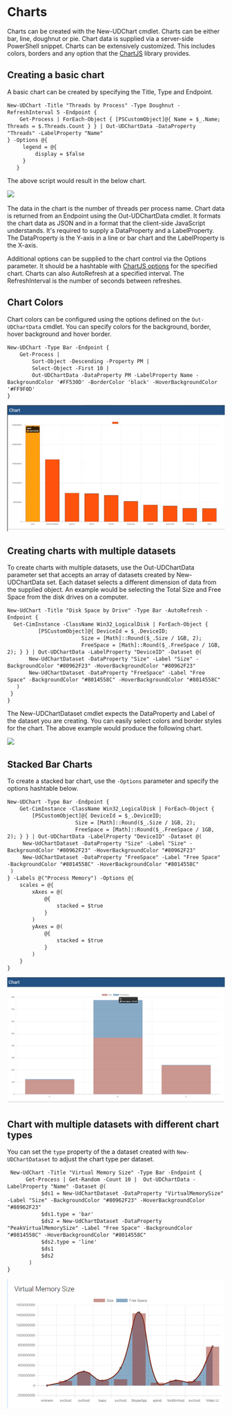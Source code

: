 # Charts

Charts can be created with the New-UDChart cmdlet. Charts can be either bar, line, doughnut or pie. Chart data is supplied via a server-side PowerShell snippet. Charts can be extensively customized. This includes colors, borders and any option that the [ChartJS](http://www.chartjs.org/) library provides.

## Creating a basic chart

A basic chart can be created by specifying the Title, Type and Endpoint.

```text
New-UDChart -Title "Threads by Process" -Type Doughnut -RefreshInterval 5 -Endpoint {  
    Get-Process | ForEach-Object { [PSCustomObject]@{ Name = $_.Name; Threads = $.Threads.Count } } | Out-UDChartData -DataProperty "Threads" -LabelProperty "Name"  
} -Options @{  
     legend = @{  
         display = $false  
     }  
   }
```

The above script would result in the below chart.

![](../.gitbook/assets/threads_by_process.png)

The data in the chart is the number of threads per process name. Chart data is returned from an Endpoint using the Out-UDChartData cmdlet. It formats the chart data as JSON and in a format that the client-side JavaScript understands. It's required to supply a DataProperty and a LabelProperty. The DataProperty is the Y-axis in a line or bar chart and the LabelProperty is the X-axis.

Additional options can be supplied to the chart control via the Options parameter. It should be a hashtable with [ChartJS options](http://www.chartjs.org/docs/latest/charts/line.html#disable-animations) for the specified chart. Charts can also AutoRefresh at a specified interval. The RefreshInterval is the number of seconds between refreshes.

## Chart Colors

Chart colors can be configured using the options defined on the `Out-UDChartData` cmdlet. You can specify colors for the background, border, hover background and hover border.

```text
New-UDChart -Type Bar -Endpoint {
    Get-Process | 
        Sort-Object -Descending -Property PM | 
        Select-Object -First 10 | 
        Out-UDChartData -DataProperty PM -LabelProperty Name -BackgroundColor '#FF530D' -BorderColor 'black' -HoverBackgroundColor '#FF9F0D'
} 
```

![](../.gitbook/assets/image%20%282%29.png)

## Creating charts with multiple datasets

To create charts with multiple datasets, use the Out-UDChartData parameter set that accepts an array of datasets created by New-UDChartData set. Each dataset selects a different dimension of data from the supplied object. An example would be selecting the Total Size and Free Space from the disk drives on a computer.

```text
New-UdChart -Title "Disk Space by Drive" -Type Bar -AutoRefresh -Endpoint {
  Get-CimInstance -ClassName Win32_LogicalDisk | ForEach-Object {
          [PSCustomObject]@{ DeviceId = $_.DeviceID;
                        Size = [Math]::Round($_.Size / 1GB, 2);
                        FreeSpace = [Math]::Round($_.FreeSpace / 1GB, 2); } } | Out-UDChartData -LabelProperty "DeviceID" -Dataset @(
       New-UdChartDataset -DataProperty "Size" -Label "Size" -BackgroundColor "#80962F23" -HoverBackgroundColor "#80962F23"
       New-UdChartDataset -DataProperty "FreeSpace" -Label "Free Space" -BackgroundColor "#8014558C" -HoverBackgroundColor "#8014558C"
   )
 }
}
```

The New-UDChartDataset cmdlet expects the DataProperty and Label of the dataset you are creating. You can easily select colors and border styles for the chart. The above example would produce the following chart.

![](../.gitbook/assets/drive_space_example.png)

## Stacked Bar Charts

To create a stacked bar chart, use the `-Options` parameter and specify the options hashtable below. 

```text
New-UDChart -Type Bar -Endpoint {
    Get-CimInstance -ClassName Win32_LogicalDisk | ForEach-Object {
        [PSCustomObject]@{ DeviceId = $_.DeviceID;
                      Size = [Math]::Round($_.Size / 1GB, 2);
                      FreeSpace = [Math]::Round($_.FreeSpace / 1GB, 2); } } | Out-UDChartData -LabelProperty "DeviceID" -Dataset @(
     New-UdChartDataset -DataProperty "Size" -Label "Size" -BackgroundColor "#80962F23" -HoverBackgroundColor "#80962F23"
     New-UdChartDataset -DataProperty "FreeSpace" -Label "Free Space" -BackgroundColor "#8014558C" -HoverBackgroundColor "#8014558C"
 )
} -Labels @("Process Memory") -Options @{
    scales = @{
        xAxes = @(
            @{
                stacked = $true
            }
        )
        yAxes = @(
            @{
                stacked = $true
            }
        )
    }
}
```

![Stacked Bar Chart](../.gitbook/assets/image%20%287%29.png)

## Chart with multiple datasets with different chart types

You can set the `type` property of the a dataset created with `New-UDChartDataset` to adjust the chart type per dataset.

```text
 New-UdChart -Title "Virtual Memory Size" -Type Bar -Endpoint {
      Get-Process | Get-Random -Count 10 |  Out-UDChartData -LabelProperty "Name" -Dataset @(
           $ds1 = New-UdChartDataset -DataProperty "VirtualMemorySize" -Label "Size" -BackgroundColor "#80962F23" -HoverBackgroundColor "#80962F23" 
           $ds1.type = 'bar'
           $ds2 = New-UdChartDataset -DataProperty "PeakVirtualMemorySize" -Label "Free Space" -BackgroundColor "#8014558C" -HoverBackgroundColor "#8014558C"
           $ds2.type = 'line'
           $ds1
           $ds2
       )
}
```

![](../.gitbook/assets/image%20%2810%29.png)



